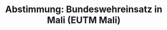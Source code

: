 ---
abstimmung:
  abstimmung: 1
  bundestagssitzung: 88
  datum: 26. Februar 2015
  legislaturperiode: 18
categories:
- Bundeswehr
- Ausland
data:
- title: Abstimmungsergebnis 20150226_1-data.pdf
  url: /res/abstimmungsliste/20150226_1-data.pdf
- title: Abstimmungsergebnis 20150226_1_xls-data.csv
  url: /res/abstimmungsliste/csv/20150226_1_xls-data.csv
documents:
- local: /res/abstimmungsdaten/018-088-01/1803836.pdf
  title: Drucksache 18/03836.pdf
  url: http://dip21.bundestag.de/dip21/btd/18/038/1803836.pdf
- local: /res/abstimmungsdaten/018-088-01/1804109.pdf
  title: Drucksache 18/04109.pdf
  url: http://dip21.bundestag.de/dip21/btd/18/041/1804109.pdf
ergebnis:
  cdu/csu:
    enthaltung: 1
    gesamt: 311
    ja: 290
    nein: 0
    nichtabgegeben: 20
    ungueltig: 0
  die.linke:
    enthaltung: 0
    gesamt: 64
    ja: 0
    nein: 54
    nichtabgegeben: 10
    ungueltig: 0
  file: 20150226_1_xls-data.csv
  gruenen:
    enthaltung: 1
    gesamt: 63
    ja: 56
    nein: 3
    nichtabgegeben: 3
    ungueltig: 0
  spd:
    enthaltung: 1
    gesamt: 193
    ja: 170
    nein: 4
    nichtabgegeben: 18
    ungueltig: 0
layout: abstimmung
links:
- title: https://www.bundestag.de/parlament/plenum/abstimmung/abstimmung?id=326
  url: https://www.bundestag.de/parlament/plenum/abstimmung/abstimmung?id=326
- title: http://www.abgeordnetenwatch.de/verlaengerung_des_bundeswehreinsatzes_in_mali_eutm_mali-1105-714.html
  url: http://www.abgeordnetenwatch.de/verlaengerung_des_bundeswehreinsatzes_in_mali_eutm_mali-1105-714.html
preview: 'Deutscher Bundestag


  88. Sitzung des Deutschen Bundestages

  am Donnerstag, 26.Februar 2015


  Endgültiges Ergebnis der Namentlichen Abstimmung Nr. 1


  Beschlussempfehlung des Auswärtigen Ausschusses (3. Ausschuss) zu dem Antrag der

  Bundesregierung

  Fortsetzung der Beteiligung bewaffneter deutscher Streitkräfte an der Militärmission
  der

  Europäischen Union als Beitrag zur Ausbildung der malischen Streitkräfte (EUTM MALI)

  auf Grundlage des Ersuchens der malischen Regierung sowie der Beschlüsse

  2013/34/GASP und 2013/87/GASP des Rates der Europäischen Union (EU) vom 17. Januar

  2013 und vom 18. Februar 2013 in Verbindung mit den Resolutionen 2071 (2012), 2085

  (2012), 2100 (2013) des Sicherheitsrates der Vereinten Nationen sowie 2164 (2014)
  vom 25.

  Juni 2014

  Drs. 18/3836 und 18/4109


  Abgegebene Stimmen insgesamt:


  580


  Nicht abgegebene Stimmen:

  Ja-Stimmen:


  51

  516


  Nein-Stimmen:


  61


  Enthaltungen:


  3


  Ungültige:


  0


  Berlin, den 26.02.2015


  Beginn: 14:47

  Ende: 14:50

  '
tags:
- Ausbildung
- Mali
- EU
- UN
title: 'Abstimmung: Bundeswehreinsatz in Mali (EUTM Mali)'
---